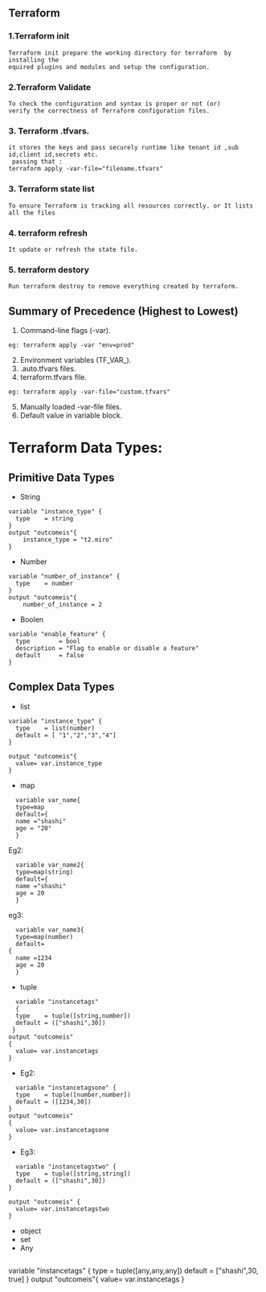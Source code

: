 ## Terraform

### 1.Terraform init
```
Terraform init prepare the working directory for terraform  by installing the
equired plugins and modules and setup the configuration.
```
### 2.Terraform Validate
```
To check the configuration and syntax is proper or not (or)
verify the correctness of Terraform configuration files. 
```
### 3. Terraform .tfvars.
```
it stores the keys and pass securely runtime like tenant id ,sub id,client id,secrets etc.
 passing that :
terraform apply -var-file="filename.tfvars"
```
### 3. Terraform state list 
```
To ensure Terraform is tracking all resources correctly. or It lists all the files
```

### 4. terraform refresh 
```
It update or refresh the state file.
```
### 5. terraform destory
```
Run terraform destroy to remove everything created by terraform.
```


## Summary of Precedence (Highest to Lowest)
1. Command-line flags (-var).
```
eg: terraform apply -var "env=prod"
```
2. Environment variables (TF_VAR_<name>).
3. .auto.tfvars files.
4. terraform.tfvars file.
```
eg: terraform apply -var-file="custom.tfvars"
```
5. Manually loaded -var-file files.
6. Default value in variable block.

# Terraform Data Types:

Primitive Data Types
---------------------   
* String
```
variable "instance_type" {
  type    = string
}
output "outcomeis"{
    instance_type = "t2.miro"
}
```
* Number
```
variable "number_of_instance" {
  type    = number
}
output "outcomeis"{
    number_of_instance = 2
  ```
* Boolen
```
variable "enable_feature" {
  type        = bool
  description = "Flag to enable or disable a feature"
  default     = false
}
```
Complex Data Types
---------------------
* list
```
variable "instance_type" {
  type    = list(number)
  default = [ "1","2","3","4"]
}

output "outcomeis"{
  value= var.instance_type
}
```

* map
```
  variable var_name{
  type=map
  default={
  name ="shashi"
  age = "20"
  }
  ```
Eg2:
```
  variable var_name2{
  type=map(string)
  default={
  name ="shashi"
  age = 20
  }
  ```
eg3:
```
  variable var_name3{
  type=map(number)
  default=
{
  name =1234
  age = 20
  }

```
  
* tuple
```
  variable "instancetags"
  {
  type    = tuple([string,number])
  default = (["shashi",30])
 }
output "outcomeis"
{
  value= var.instancetags
}

```

* Eg2:
```
  variable "instancetagsone" {
  type    = tuple([number,number])
  default = ([1234,30])
}
output "outcomeis"
{
  value= var.instancetagsone
}

```

* Eg3:
```
  variable "instancetagstwo" {
  type    = tuple([string,string])
  default = (["shashi",30])
}

output "outcomeis" {
  value= var.instancetagstwo
}

```
* object
* set
* Any
  ```
  
variable "instancetags" {
  type    = tuple([any,any,any])
  default = ["shashi",30, true]
}
output "outcomeis"{
  value= var.instancetags
}
```




